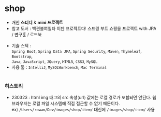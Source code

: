 # shop

- 개인 **스터디** & **mini 프로젝트**
- 참고 도서 : 백견불여일타 이젠 프로젝트다! 스프링 부트 쇼핑몰 프로젝트 with JPA / 변구훈 / 로드북<br/><br/>
- 기술 스택 :<br/>
`Spring Boot`, `Spring Data JPA`, `Spring Security`, `Maven`, `Thymeleaf`, `Bootstrap`,<br/>
`Java`, `JavaScript`, `JQuery`, `HTML5`, `CSS3`, `MySQL`
- 사용 툴 : `IntelliJ`, `MySQLWorkbench`, `Mac Terminal`
<br/><br/>

### 히스토리 <br/>
- 230323 : html img 태그의 src 속성(url) 값에는 로컬 경로가 포함되면 안된다. 웹 브라우저는 로컬 파일 시스템에 직접 접근할 수 없기 때문이다.<br/>
ex) `/Users/rowan/Dev/images/shop/item/` 대신에 `/images/shop/item/` 사용
